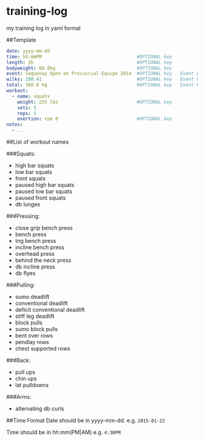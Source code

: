 training-log
============

my training log in yaml format

##Template
```yaml
date: yyyy-mm-dd
time: hh:mmPM                                   #OPTIONAL key
length: 3h                                      #OPTIONAL key
bodyweight: 68.0kg                              #OPTIONAL key
event: Saguenay Open et Provincial Equipe 2014  #OPTIONAL key   Event key
wilks: 290.41                                   #OPTIONAL key   Event key
total: 360.0 kg                                 #OPTIONAL key   Event key
workout:
  - name: squats
    weight: 225 lbs                             #OPTIONAL key
    sets: 5
    reps: 5
    exertion: rpe 8                             #OPTIONAL key
notes:
  - ...
```

##List of workout names

###Squats:
- high bar squats
- low bar squats
- front squats
- paused high bar squats
- paused low bar squats
- paused front squats
- db lunges

###Pressing:
- close grip bench press
- bench press
- tng bench press
- incline bench press
- overhead press
- behind the neck press
- db incline press
- db flyes

###Pulling:
- sumo deadlift
- conventional deadlift
- deficit conventional deadlift
- stiff leg deadlift
- block pulls
- sumo block pulls
- bent over rows
- pendlay rows
- chest supported rows

###Back:
- pull ups
- chin ups
- lat pulldowns

###Arms:
- alternating db curls

##Time Format
Date should be in yyyy-mm-dd.
e.g. ```2015-01-22```

Time should be in hh:mm(PM|AM)
e.g. ```4:30PM```